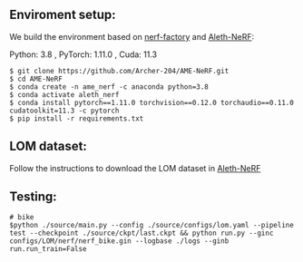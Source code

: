 ## Enviroment setup:

We build the environment based on  [nerf-factory](https://github.com/kakaobrain/nerf-factory) and [Aleth-NeRF](https://github.com/cuiziteng/Aleth-NeRF):

Python: 3.8 , PyTorch: 1.11.0 , Cuda: 11.3
```
$ git clone https://github.com/Archer-204/AME-NeRF.git
$ cd AME-NeRF
$ conda create -n ame_nerf -c anaconda python=3.8
$ conda activate aleth_nerf
$ conda install pytorch==1.11.0 torchvision==0.12.0 torchaudio==0.11.0 cudatoolkit=11.3 -c pytorch
$ pip install -r requirements.txt
```

## LOM dataset:

Follow the instructions to download the LOM dataset in [Aleth-NeRF](https://github.com/cuiziteng/Aleth-NeRF)

## Testing:

```
# bike
$python ./source/main.py --config ./source/configs/lom.yaml --pipeline test --checkpoint ./source/ckpt/last.ckpt && python run.py --ginc configs/LOM/nerf/nerf_bike.gin --logbase ./logs --ginb run.run_train=False 
```


